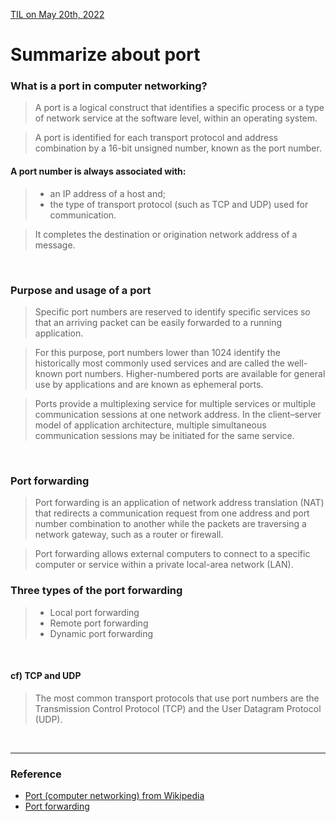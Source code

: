 [TIL on May 20th, 2022](../../TIL/2022/05/05-20-2022.md)
# **Summarize about port**

### What is a port in computer networking?
> A port is a logical construct that identifies a specific process or a type of network service at the software level, within an operating system.

> A port is identified for each transport protocol and address combination by a 16-bit unsigned number, known as the port number.

#### A port number is always associated with:
> - an IP address of a host and;
> - the type of transport protocol (such as TCP and UDP) used for communication.

> It completes the destination or origination network address of a message.

<br>

### Purpose and usage of a port
> Specific port numbers are reserved to identify specific services so that an arriving packet can be easily forwarded to a running application.

> For this purpose, port numbers lower than 1024 identify the historically most commonly used services and are called the well-known port numbers. Higher-numbered ports are available for general use by applications and are known as ephemeral ports.

> Ports provide a multiplexing service for multiple services or multiple communication sessions at one network address. In the client–server model of application architecture, multiple simultaneous communication sessions may be initiated for the same service.

<br>

### Port forwarding
> Port forwarding is an application of network address translation (NAT) that redirects a communication request from one address and port number combination to another while the packets are traversing a network gateway, such as a router or firewall.

> Port forwarding allows external computers to connect to a specific computer or service within a private local-area network (LAN).

### Three types of the port forwarding
> - Local port forwarding
> - Remote port forwarding
> - Dynamic port forwarding

<br>

#### cf) TCP and UDP
> The most common transport protocols that use port numbers are the Transmission Control Protocol (TCP) and the User Datagram Protocol (UDP).

<br>

___

### Reference
- [Port (computer networking) from Wikipedia](https://en.wikipedia.org/wiki/Port_(computer_networking))
- [Port forwarding](https://en.wikipedia.org/wiki/Port_forwarding)